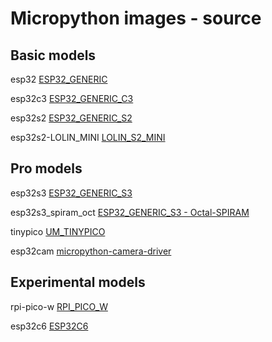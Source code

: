 
# Micropython images - source

## Basic models

esp32 [ESP32_GENERIC](https://micropython.org/download/ESP32_GENERIC/)

esp32c3 [ESP32_GENERIC_C3](https://micropython.org/download/ESP32_GENERIC_C3/)

esp32s2 [ESP32_GENERIC_S2](https://micropython.org/download/ESP32_GENERIC_S2/)

esp32s2-LOLIN_MINI [LOLIN_S2_MINI](https://micropython.org/download/LOLIN_S2_MINI/)

## Pro models

esp32s3 [ESP32_GENERIC_S3](https://micropython.org/download/ESP32_GENERIC_S3/)

esp32s3_spiram_oct [ESP32_GENERIC_S3 - Octal-SPIRAM](https://micropython.org/download/ESP32_GENERIC_S3/) 

tinypico [UM_TINYPICO](https://micropython.org/download/UM_TINYPICO/)

esp32cam [micropython-camera-driver
](https://github.com/lemariva/micropython-camera-driver/tree/master/firmware)

## Experimental models

rpi-pico-w [RPI_PICO_W](https://micropython.org/download/RPI_PICO_W/)

esp32c6 [ESP32C6](https://micropython.org/download/ESP32_GENERIC_C6/)